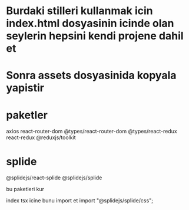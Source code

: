 # Burdaki stilleri kullanmak icin index.html dosyasinin icinde olan seylerin hepsini kendi projene dahil et
# Sonra assets dosyasinida kopyala yapistir

# paketler

axios
react-router-dom
@types/react-router-dom
@types/react-redux
react-redux
@reduxjs/toolkit

# splide

@splidejs/react-splide
@splidejs/splide

bu paketleri kur

index tsx icine bunu import et
import "@splidejs/splide/css";